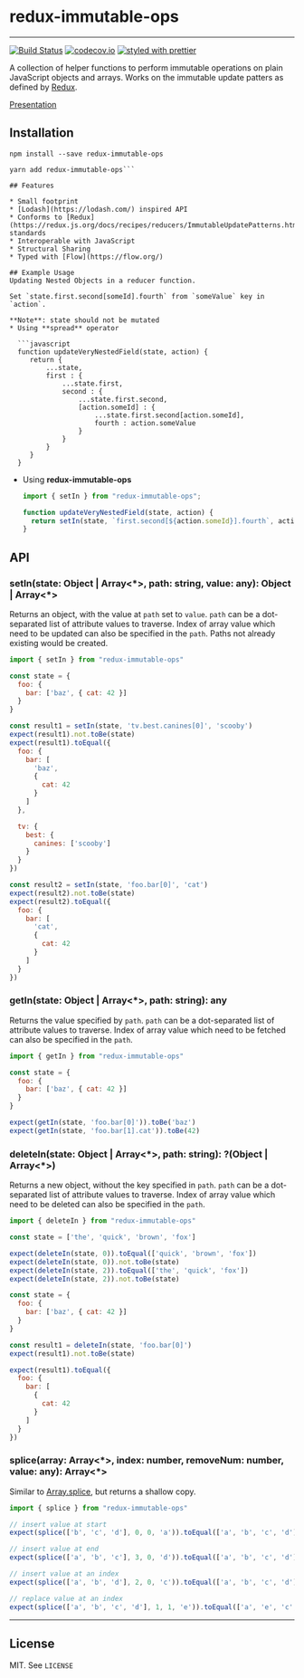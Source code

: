 # redux-immutable-ops
---

[![Build Status](https://travis-ci.org/nitishkr88/redux-immutable-ops.svg?branch=master)](https://travis-ci.org/nitishkr88/redux-immutable-ops)
[![codecov.io](https://codecov.io/gh/nitishkr88/redux-immutable-ops/branch/master/graph/badge.svg)](https://codecov.io/gh/nitishkr88/redux-immutable-ops)
[![styled with prettier](https://img.shields.io/badge/styled_with-prettier-ff69b4.svg)](https://github.com/prettier/prettier)

A collection of helper functions to perform immutable operations on plain JavaScript objects and arrays.
Works on the immutable update patters as defined by [Redux](https://redux.js.org/docs/recipes/reducers/ImmutableUpdatePatterns.html).

[Presentation](https://nitishkr88.github.io/redux-immutable-ops/presentations/immutability_patterns)

## Installation
```
npm install --save redux-immutable-ops

yarn add redux-immutable-ops```

## Features

* Small footprint
* [Lodash](https://lodash.com/) inspired API
* Conforms to [Redux](https://redux.js.org/docs/recipes/reducers/ImmutableUpdatePatterns.html) standards
* Interoperable with JavaScript
* Structural Sharing
* Typed with [Flow](https://flow.org/)

## Example Usage
Updating Nested Objects in a reducer function.

Set `state.first.second[someId].fourth` from `someValue` key in `action`.

**Note**: state should not be mutated
* Using **spread** operator

  ```javascript
  function updateVeryNestedField(state, action) {
     return {
         ...state,
         first : {
             ...state.first,
             second : {
                 ...state.first.second,
                 [action.someId] : {
                     ...state.first.second[action.someId],
                     fourth : action.someValue
                 }
             }
         }
     }
  }
  ```

* Using **redux-immutable-ops**

  ```javascript
  import { setIn } from "redux-immutable-ops";

  function updateVeryNestedField(state, action) {
    return setIn(state, `first.second[${action.someId}].fourth`, action.someValue)
  }
  ```

## API

### setIn(state: Object | Array<\*>, path: string, value: any): Object | Array<\*>

Returns an object, with the value at `path` set to `value`. `path` can be a dot-separated list of attribute
values to traverse. Index of array value which need to be updated can also be specified in the `path`. Paths not already
existing would be created.

```javascript
import { setIn } from "redux-immutable-ops"

const state = {
  foo: {
    bar: ['baz', { cat: 42 }]
  }
}

const result1 = setIn(state, 'tv.best.canines[0]', 'scooby')
expect(result1).not.toBe(state)
expect(result1).toEqual({
  foo: {
    bar: [
      'baz',
      {
        cat: 42
      }
    ]
  },

  tv: {
    best: {
      canines: ['scooby']
    }
  }
})

const result2 = setIn(state, 'foo.bar[0]', 'cat')
expect(result2).not.toBe(state)
expect(result2).toEqual({
  foo: {
    bar: [
      'cat',
      {
        cat: 42
      }
    ]
  }
})
```

### getIn(state: Object | Array<\*>, path: string): any

Returns the value specified by `path`. `path` can be a dot-separated list of attribute
values to traverse. Index of array value which need to be fetched can also be specified in the `path`.

```javascript
import { getIn } from "redux-immutable-ops"

const state = {
  foo: {
    bar: ['baz', { cat: 42 }]
  }
}

expect(getIn(state, 'foo.bar[0]')).toBe('baz')
expect(getIn(state, 'foo.bar[1].cat')).toBe(42)
```

### deleteIn(state: Object | Array<\*>, path: string): ?(Object | Array<\*>)

Returns a new object, without the key specified in `path`. `path` can be a dot-separated list of attribute
values to traverse. Index of array value which need to be deleted can also be specified in the `path`.

```javascript
import { deleteIn } from "redux-immutable-ops"

const state = ['the', 'quick', 'brown', 'fox']

expect(deleteIn(state, 0)).toEqual(['quick', 'brown', 'fox'])
expect(deleteIn(state, 0)).not.toBe(state)
expect(deleteIn(state, 2)).toEqual(['the', 'quick', 'fox'])
expect(deleteIn(state, 2)).not.toBe(state)

const state = {
  foo: {
    bar: ['baz', { cat: 42 }]
  }
}

const result1 = deleteIn(state, 'foo.bar[0]')
expect(result1).not.toBe(state)

expect(result1).toEqual({
  foo: {
    bar: [
      {
        cat: 42
      }
    ]
  }
})

```

### splice(array: Array<\*>, index: number, removeNum: number, value: any): Array<\*>

Similar to [Array.splice](https://developer.mozilla.org/en-US/docs/Web/JavaScript/Reference/Global_Objects/Array/splice), but returns a shallow copy.

```javascript
import { splice } from "redux-immutable-ops"

// insert value at start
expect(splice(['b', 'c', 'd'], 0, 0, 'a')).toEqual(['a', 'b', 'c', 'd'])

// insert value at end
expect(splice(['a', 'b', 'c'], 3, 0, 'd')).toEqual(['a', 'b', 'c', 'd'])

// insert value at an index
expect(splice(['a', 'b', 'd'], 2, 0, 'c')).toEqual(['a', 'b', 'c', 'd'])

// replace value at an index
expect(splice(['a', 'b', 'c', 'd'], 1, 1, 'e')).toEqual(['a', 'e', 'c', 'd'])
```

---
## License

MIT. See `LICENSE`

